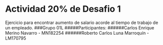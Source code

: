 # Actividad 20% de Desafio 1
Ejercicio para encontrar aumento de salario acorde al tiempo de trabajo de un empleado.
###Grupo 01L
#####Participantes:
######Carlos Enrique Merino Navarro - MN182254
######Roberto Carlos Luna Marroquín - LM170795
